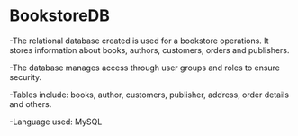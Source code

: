# BookstoreDB
-The relational database created is used for a bookstore operations. It stores information about books, authors, customers, orders and publishers.

-The database manages access through user groups and roles to ensure security.

-Tables include: books, author, customers, publisher, address, order details and others.

-Language used: MySQL
